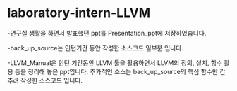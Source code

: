 # laboratory-intern-LLVM

-연구실 생활을 하면서 발표했던 ppt를 Presentation_ppt에 저장하였습니다.

-back_up_source는 인턴기간 동안 작성한 소스코드 일부분 입니다.

-LLVM_Manual은 인턴 기간동안 LLVM 툴을 활용하면서 LLVM의 정의, 설치, 함수 활용 등을 정리해 놓은 ppt입니다. 추가적인 소스는 back_up_source의 핵심 함수만 간추려 작성한 소스코드 입니다.




